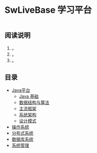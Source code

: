 # SwLiveBase 学习平台

<div align="center">
<img src="" width=""/>
</br>
</div>

## 阅读说明
1. 。
2. 。
3. 。

## 目录

* [Java平台](#java平台)
  * [Java 基础](#javaj2ee-基础)
  * [数据结构与算法](#java-集合框架)
  * [主流框架](#java-多线程)
  * [系统架构](#java-bionioaio)
  * [设计模式](#设计模式)
* [操作系统](#操作系统)
* [分布式系统](#分布式系统)
* [数据库系统](#数据库系统)
* [系统管理](#系统管理)
